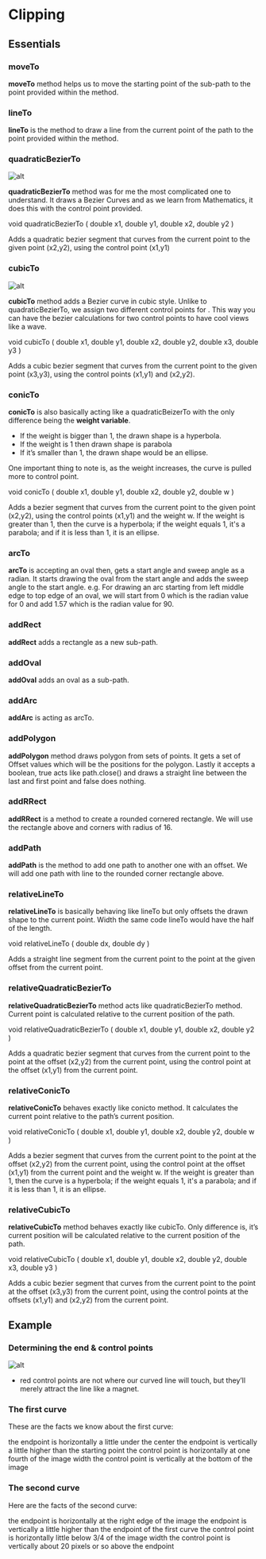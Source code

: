 # Clipping

## Essentials

### moveTo

**moveTo** method helps us to move the starting point of the sub-path to the point provided within the method.

### lineTo

**lineTo** is the method to draw a line from the current point of the path to the point provided within the method.

### quadraticBezierTo

![alt](quadraticBezierTo.gif)

**quadraticBezierTo** method was for me the most complicated one to understand. It draws a Bezier Curves and as we learn from Mathematics, it does this with the control point provided.

void quadraticBezierTo (
double x1,
double y1,
double x2,
double y2
)

Adds a quadratic bezier segment that curves from the current point to the given point (x2,y2), using the control point (x1,y1)

### cubicTo

![alt](cubicTo.gif)

**cubicTo** method adds a Bezier curve in cubic style.
Unlike to quadraticBezierTo, we assign two different control points for . This way you can have the bezier calculations for two control points to have cool views like a wave.

void cubicTo (
double x1,
double y1,
double x2,
double y2,
double x3,
double y3
)

Adds a cubic bezier segment that curves from the current point to the given point (x3,y3), using the control points (x1,y1) and (x2,y2).

### conicTo

**conicTo** is also basically acting like a quadraticBeizerTo with the only difference being the **weight variable**.

- If the weight is bigger than 1, the drawn shape is a hyperbola.
- If the weight is 1 then drawn shape is parabola
- If it’s smaller than 1, the drawn shape would be an ellipse.

One important thing to note is, as the weight increases, the curve is pulled more to control point.

void conicTo (
double x1,
double y1,
double x2,
double y2,
double w
)

Adds a bezier segment that curves from the current point to the given point (x2,y2), using the control points (x1,y1) and the weight w. If the weight is greater than 1, then the curve is a hyperbola; if the weight equals 1, it's a parabola; and if it is less than 1, it is an ellipse.

### arcTo

**arcTo** is accepting an oval then, gets a start angle and sweep angle as a radian. It starts drawing the oval from the start angle and adds the sweep angle to the start angle.
e.g. For drawing an arc starting from left middle edge to top edge of an oval, we will start from 0 which is the radian value for 0 and add 1.57 which is the radian value for 90.

### addRect

**addRect** adds a rectangle as a new sub-path.

### addOval

**addOval** adds an oval as a sub-path.

### addArc

**addArc** is acting as arcTo.

### addPolygon

**addPolygon** method draws polygon from sets of points. It gets a set of Offset values which will be the positions for the polygon. Lastly it accepts a boolean, true acts like path.close() and draws a straight line between the last and first point and false does nothing.

### addRRect

**addRRect** is a method to create a rounded cornered rectangle. We will use the rectangle above and corners with radius of 16.

### addPath

**addPath** is the method to add one path to another one with an offset. We will add one path with line to the rounded corner rectangle above.

### relativeLineTo

**relativeLineTo** is basically behaving like lineTo but only offsets the drawn shape to the current point. Width the same code lineTo would have the half of the length.

void relativeLineTo (
double dx,
double dy
)

Adds a straight line segment from the current point to the point at the given offset from the current point.

### relativeQuadraticBezierTo

**relativeQuadraticBezierTo** method acts like quadraticBezierTo method. Current point is calculated relative to the current position of the path.

void relativeQuadraticBezierTo (
double x1,
double y1,
double x2,
double y2
)

Adds a quadratic bezier segment that curves from the current point to the point at the offset (x2,y2) from the current point, using the control point at the offset (x1,y1) from the current point.

### relativeConicTo

**relativeConicTo** behaves exactly like conicto method. It calculates the current point relative to the path’s current position.

void relativeConicTo (
double x1,
double y1,
double x2,
double y2,
double w
)

Adds a bezier segment that curves from the current point to the point at the offset (x2,y2) from the current point, using the control point at the offset (x1,y1) from the current point and the weight w. If the weight is greater than 1, then the curve is a hyperbola; if the weight equals 1, it's a parabola; and if it is less than 1, it is an ellipse.

### relativeCubicTo

**relativeCubicTo** method behaves exactly like cubicTo. Only difference is, it’s current position will be calculated relative to the current position of the path.

void relativeCubicTo (
double x1,
double y1,
double x2,
double y2,
double x3,
double y3
)

Adds a cubic bezier segment that curves from the current point to the point at the offset (x3,y3) from the current point, using the control points at the offsets (x1,y1) and (x2,y2) from the current point.

## Example

### Determining the end & control points

![alt](coffee_bottom_clip_points.png)

- red control points are not where our curved line will touch, but they’ll merely attract the line like a magnet.

### The first curve

These are the facts we know about the first curve:

the endpoint is horizontally a little under the center
the endpoint is vertically a little higher than the starting point
the control point is horizontally at one fourth of the image width
the control point is vertically at the bottom of the image

### The second curve

Here are the facts of the second curve:

the endpoint is horizontally at the right edge of the image
the endpoint is vertically a little higher than the endpoint of the first curve
the control point is horizontally little below 3/4 of the image width
the control point is vertically about 20 pixels or so above the endpoint
